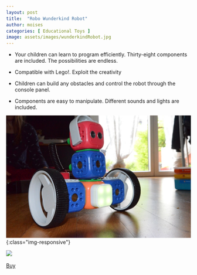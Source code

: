 ```yaml
---
layout: post
title:  "Robo Wunderkind Robot"
author: moises
categories: [ Educational Toys ]
image: assets/images/wunderkindRobot.jpg
---
```


- Your children can learn to program efficiently. Thirty-eight components are included. The possibilities are endless.

- Compatible with Lego!. Exploit the creativity

- Children can build any obstacles and control the robot through the console panel.

- Components are easy to manipulate. Different sounds and lights are included.

![wunderkind robot](/assets/images/wunderkindRobot2.jpg){:class="img-responsive"}
 
<a href="https://www.amazon.de/-/en/Robo-Wunderkind-Robot-children-aged/dp/B08GS374TQ?crid=63QCQGG5FFN0&keywords=robo%2Bwunderkind&qid=1656275963&sprefix=robo%2Bw%2Caps%2C136&sr=8-2&th=1&linkCode=li2&tag=mkgv89-21&linkId=828cfb9d629e558fac8b1014a72299fb&language=en_GB&ref_=as_li_ss_il" target="_blank"><img border="0" src="//ws-eu.amazon-adsystem.com/widgets/q?_encoding=UTF8&ASIN=B08GS374TQ&Format=_SL160_&ID=AsinImage&MarketPlace=DE&ServiceVersion=20070822&WS=1&tag=mkgv89-21&language=en_GB" ></a><img src="https://ir-de.amazon-adsystem.com/e/ir?t=mkgv89-21&language=en_GB&l=li2&o=3&a=B08GS374TQ" width="1" height="1" border="0" alt="" style="border:none !important; margin:0px !important;" />

<a target="_blank" href="https://amzn.to/3ursZSD" class="btn btn-danger">Buy</a>

